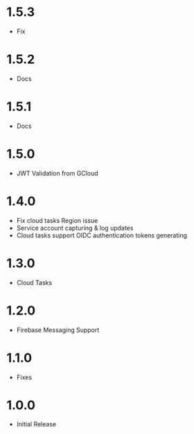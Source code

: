 # 1.5.3
* Fix

# 1.5.2
* Docs

# 1.5.1
* Docs

# 1.5.0 
* JWT Validation from GCloud

# 1.4.0
* Fix cloud tasks Region issue
* Service account capturing & log updates
* Cloud tasks support OIDC authentication tokens generating

# 1.3.0
* Cloud Tasks

# 1.2.0
* Firebase Messaging Support

# 1.1.0
* Fixes

# 1.0.0
* Initial Release